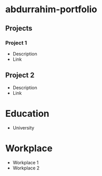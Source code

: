 # abdurrahim-portfolio
## Projects
### Project 1
- Description
- Link
## Project 2
- Description
- Link

# Education
- University

# Workplace
- Workplace 1
- Workplace 2
